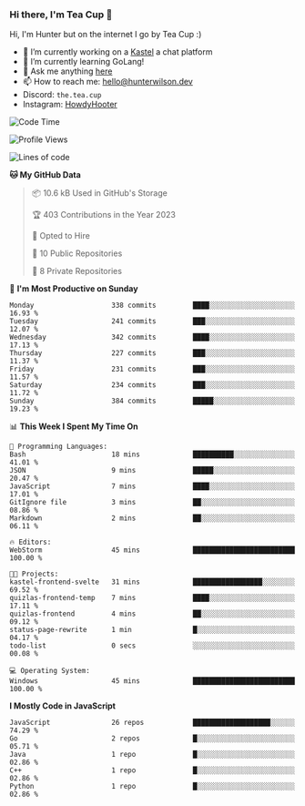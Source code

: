 ### Hi there, I'm Tea Cup 👋 

Hi, I'm Hunter but on the internet I go by Tea Cup :)

- 🔭 I’m currently working on a [Kastel](https://github.com/Kastelll) a chat platform
- 🌱 I’m currently learning GoLang!
- 💬 Ask me anything [here](https://github.com/TheTeaCup/TheTeaCup/issues)
- 📫 How to reach me: [hello@hunterwilson.dev](mailto:hello@hunterwilson.dev)
- Discord: `the.tea.cup`
- Instagram: [HowdyHooter](https://instagram.com/HowdyHooter)

<!--START_SECTION:waka-->
![Code Time](http://img.shields.io/badge/Code%20Time-322%20hrs%204%20mins-blue)

![Profile Views](http://img.shields.io/badge/Profile%20Views-7-blue)

![Lines of code](https://img.shields.io/badge/From%20Hello%20World%20I%27ve%20Written-741.2%20thousand%20lines%20of%20code-blue)

**🐱 My GitHub Data** 

> 📦 10.6 kB Used in GitHub's Storage 
 > 
> 🏆 403 Contributions in the Year 2023
 > 
> 💼 Opted to Hire
 > 
> 📜 10 Public Repositories 
 > 
> 🔑 8 Private Repositories 
 > 
📅 **I'm Most Productive on Sunday** 

```text
Monday                   338 commits         ████░░░░░░░░░░░░░░░░░░░░░   16.93 % 
Tuesday                  241 commits         ███░░░░░░░░░░░░░░░░░░░░░░   12.07 % 
Wednesday                342 commits         ████░░░░░░░░░░░░░░░░░░░░░   17.13 % 
Thursday                 227 commits         ███░░░░░░░░░░░░░░░░░░░░░░   11.37 % 
Friday                   231 commits         ███░░░░░░░░░░░░░░░░░░░░░░   11.57 % 
Saturday                 234 commits         ███░░░░░░░░░░░░░░░░░░░░░░   11.72 % 
Sunday                   384 commits         █████░░░░░░░░░░░░░░░░░░░░   19.23 % 
```


📊 **This Week I Spent My Time On** 

```text
💬 Programming Languages: 
Bash                     18 mins             ██████████░░░░░░░░░░░░░░░   41.01 % 
JSON                     9 mins              █████░░░░░░░░░░░░░░░░░░░░   20.47 % 
JavaScript               7 mins              ████░░░░░░░░░░░░░░░░░░░░░   17.01 % 
GitIgnore file           3 mins              ██░░░░░░░░░░░░░░░░░░░░░░░   08.86 % 
Markdown                 2 mins              ██░░░░░░░░░░░░░░░░░░░░░░░   06.11 % 

🔥 Editors: 
WebStorm                 45 mins             █████████████████████████   100.00 % 

🐱‍💻 Projects: 
kastel-frontend-svelte   31 mins             █████████████████░░░░░░░░   69.52 % 
quizlas-frontend-temp    7 mins              ████░░░░░░░░░░░░░░░░░░░░░   17.11 % 
quizlas-frontend         4 mins              ██░░░░░░░░░░░░░░░░░░░░░░░   09.12 % 
status-page-rewrite      1 min               █░░░░░░░░░░░░░░░░░░░░░░░░   04.17 % 
todo-list                0 secs              ░░░░░░░░░░░░░░░░░░░░░░░░░   00.08 % 

💻 Operating System: 
Windows                  45 mins             █████████████████████████   100.00 % 
```

**I Mostly Code in JavaScript** 

```text
JavaScript               26 repos            ███████████████████░░░░░░   74.29 % 
Go                       2 repos             █░░░░░░░░░░░░░░░░░░░░░░░░   05.71 % 
Java                     1 repo              █░░░░░░░░░░░░░░░░░░░░░░░░   02.86 % 
C++                      1 repo              █░░░░░░░░░░░░░░░░░░░░░░░░   02.86 % 
Python                   1 repo              █░░░░░░░░░░░░░░░░░░░░░░░░   02.86 % 
```




<!--END_SECTION:waka-->
